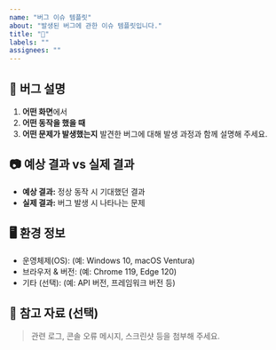 ```yaml
---
name: "버그 이슈 템플릿"
about: "발생된 버그에 관한 이슈 템플릿입니다."
title: "🐞"
labels: ""
assignees: ""
---
```


## 🐞 버그 설명

1. **어떤 화면**에서
2. **어떤 동작을 했을 때**
3. **어떤 문제가 발생했는지**
   발견한 버그에 대해 발생 과정과 함께 설명해 주세요.

## 📷 예상 결과 vs 실제 결과

- **예상 결과:** 정상 동작 시 기대했던 결과
- **실제 결과:** 버그 발생 시 나타나는 문제

## 🖥 환경 정보

- 운영체제(OS): (예: Windows 10, macOS Ventura)
- 브라우저 & 버전: (예: Chrome 119, Edge 120)
- 기타 (선택): (예: API 버전, 프레임워크 버전 등)

## 📎 참고 자료 (선택)

> 관련 로그, 콘솔 오류 메시지, 스크린샷 등을 첨부해 주세요.